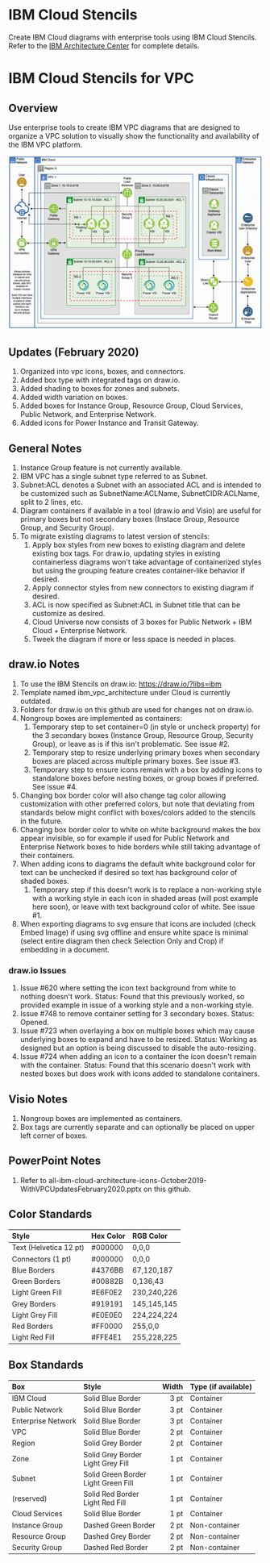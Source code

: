 # IBM Cloud Stencils

Create IBM Cloud diagrams with enterprise tools using IBM Cloud Stencils.  
Refer to the [IBM Architecture Center](https://www.ibm.com/cloud/garage/architectures/edit) for complete details.

# IBM Cloud Stencils for VPC

## Overview

Use enterprise tools to create IBM VPC diagrams that are designed to organize a VPC solution to visually show the functionality and availability of the IBM VPC platform.    

![VPCArchitecture](/images/ibm_vpc_architecture_power_drawio.png)

## Updates (February 2020)

1. Organized into vpc icons, boxes, and connectors.
2. Added box type with integrated tags on draw.io.
3. Added shading to boxes for zones and subnets.
4. Added width variation on boxes.
5. Added boxes for Instance Group, Resource Group, Cloud Services, Public Network, and Enterprise Network.
6. Added icons for Power Instance and Transit Gateway.

## General Notes

1. Instance Group feature is not currently available. 
2. IBM VPC has a single subnet type referred to as Subnet.
3. Subnet:ACL denotes a Subnet with an associated ACL and is intended to be customized such as SubnetName:ACLName, SubnetCIDR:ACLName, split to 2 lines, etc.
4. Diagram containers if available in a tool (draw.io and Visio) are useful for primary boxes but not secondary boxes (Instace Group, Resource Group, and Security Group).  
5. To migrate existing diagrams to latest version of stencils:
   1. Apply box styles from new boxes to existing diagram and delete existing box tags.  For draw.io, updating styles in existing containerless diagrams won't take advantage of containerized styles but using the grouping feature creates container-like behavior if desired.
   2. Apply connector styles from new connectors to existing diagram if desired.
   3. ACL is now specified as Subnet:ACL in Subnet title that can be customize as desired.
   4. Cloud Universe now consists of 3 boxes for Public Network + IBM Cloud + Enterprise Network.
   5. Tweek the diagram if more or less space is needed in places.

## draw.io Notes

1. To use the IBM Stencils on draw.io: https://draw.io/?libs=ibm
2. Template named ibm_vpc_architecture under Cloud is currently outdated.
3. Folders for draw.io on this github are used for changes not on draw.io.
4. Nongroup boxes are implemented as containers:  
   1. Temporary step to set container=0 (in style or uncheck property) for the 3 secondary boxes (Instance Group, Resource Group, Security Group), or leave as is if this isn't problematic.  See issue #2.
   2. Temporary step to resize underlying primary boxes when secondary boxes are placed across multiple primary boxes.  See issue #3.
   3. Temporary step to ensure icons remain with a box by adding icons to standalone boxes before nesting boxes, or group boxes if preferred.  See issue #4.
5. Changing box border color will also change tag color allowing customization with other preferred colors, but note that deviating from standards below might conflict with boxes/colors added to the stencils in the future.
6. Changing box border color to white on white background makes the box appear invisible, so for example if used for Public Network and Enterprise Network boxes to hide borders while still taking advantage of their containers.
7. When adding icons to diagrams the default white background color for text can be unchecked if desired so text has background color of shaded boxes.  
   1. Temporary step if this doesn't work is to replace a non-working style with a working style in each icon in shaded areas (will post example here soon), or leave with text background color of white.  See issue #1.
8. When exporting diagrams to svg ensure that icons are included (check Embed Image) if using svg offline and ensure white space is minimal (select entire diagram then check Selection Only and Crop) if embedding in a document.

### draw.io Issues

1. Issue #620 where setting the icon text background from white to nothing doesn't work.  Status: Found that this previously worked, so provided example in issue of a working style and a non-working style.
2. Issue #748 to remove container setting for 3 secondary boxes.  Status: Opened.
3. Issue #723 when overlaying a box on multiple boxes which may cause underlying boxes to expand and have to be resized. Status: Working as designed but an option is being discussed to disable the auto-resizing.  
4. Issue #724 when adding an icon to a container the icon doesn't remain with the container.  Status: Found that this scenario doesn't work with nested boxes but does work with icons added to standalone containers.

## Visio Notes

1. Nongroup boxes are implemented as containers.
2. Box tags are currently separate and can optionally be placed on upper left corner of boxes.

## PowerPoint Notes

1. Refer to all-ibm-cloud-architecture-icons-October2019-WithVPCUpdatesFebruary2020.pptx on this github.

## Color Standards

| Style | Hex Color | RGB Color |
| :--- | :--- | :--- |
| Text (Helvetica 12 pt) | #000000 | 0,0,0 |
| Connectors (1 pt) | #000000 | 0,0,0 |
| Blue Borders | #4376BB | 67,120,187 |
| Green Borders | #00882B | 0,136,43 |
| Light Green Fill | #E6F0E2 | 230,240,226 |
| Grey Borders | #919191 | 145,145,145 |
| Light Grey Fill | #E0E0E0 | 224,224,224 |
| Red Borders | #FF0000 | 255,0,0 |
| Light Red Fill | #FFE4E1 | 255,228,225 |

## Box Standards

| Box | Style | Width | Type (if available) |
| :--- | :--- | ---: | :--- |
| IBM Cloud | Solid Blue Border | 3 pt | Container | 
| Public Network | Solid Blue Border | 3 pt | Container | 
| Enterprise Network | Solid Blue Border | 3 pt | Container | 
| VPC | Solid Blue Border | 2 pt | Container |
| Region | Solid Grey Border | 2 pt | Container |
| Zone | Solid Grey Border<br/>Light Grey Fill | 1 pt | Container |
| Subnet | Solid Green Border<br>Light Green Fill | 1 pt | Container |
| (reserved) | Solid Red Border<br>Light Red Fill | 1 pt | Container |
| Cloud Services | Solid Blue Border | 1 pt | Container |
| Instance Group | Dashed Green Border | 2 pt | Non-container |
| Resource Group | Dashed Grey Border | 2 pt | Non-container |
| Security Group | Dashed Red Border | 2 pt | Non-container |

